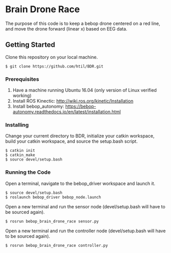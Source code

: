 # Brain Drone Race

The purpose of this code is to keep a bebop drone centered on a red line, and move the drone forward (linear x) based on EEG data.

## Getting Started

Clone this repository on your local machine.

```
$ git clone https://github.com/htil/BDR.git
```

### Prerequisites

1. Have a machine running Ubuntu 16.04 (only version of Linux verified working)
2. Install ROS Kinectic: http://wiki.ros.org/kinetic/Installation
3. Install bebop_autonomy: https://bebop-autonomy.readthedocs.io/en/latest/installation.html

### Installing

Change your current directory to BDR, initialize your catkin workspace, build your catkin workspace, and source the setup.bash script.

```
$ catkin init
$ catkin_make
$ source devel/setup.bash
```

### Running the Code

Open a terminal, navigate to the bebop_driver workspace and launch it.

```
$ source devel/setup.bash
$ roslaunch bebop_driver bebop_node.launch
```

Open a new terminal and run the sensor node (devel/setup.bash will have to be sourced again).

```
$ rosrun bebop_brain_drone_race sensor.py
```

Open a new terminal and run the controller node (devel/setup.bash will have to be sourced again).

```
$ rosrun bebop_brain_drone_race controller.py
```
